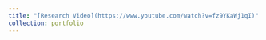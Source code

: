 ```yaml
---
title: "[Research Video](https://www.youtube.com/watch?v=fz9YKaWj1qI)"
collection: portfolio
---
```

